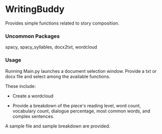 # WritingBuddy

Provides simple functions related to story composition.

### Uncommon Packages

spacy, spacy_syllables, docx2txt, wordcloud

### Usage

Running Main.py launches a document selection window. Provide a txt or docx file and select among the available functions.

These include:

- Create a wordcloud

- Provide a breakdown of the piece's reading level, word count, vocabulary count, dialogue percentage, most common words, and complex sentences.

A sample file and sample breakdown are provided.